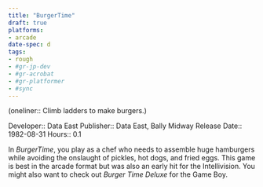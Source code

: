 ```yaml
---
title: "BurgerTime"
draft: true
platforms:
- arcade
date-spec: d
tags:
- rough
- #gr-jp-dev 
- #gr-acrobat 
- #gr-platformer 
- #sync
---
```


(oneliner:: Climb ladders to make burgers.)

Developer:: Data East
Publisher:: Data East, Bally Midway
Release Date:: 1982-08-31
Hours:: 0.1

In *BurgerTime*, you play as a chef who needs to assemble huge hamburgers while avoiding the onslaught of pickles, hot dogs, and fried eggs. This game is best in the arcade format but was also an early hit for the Intellivision. You might also want to check out *Burger Time Deluxe* for the Game Boy.
